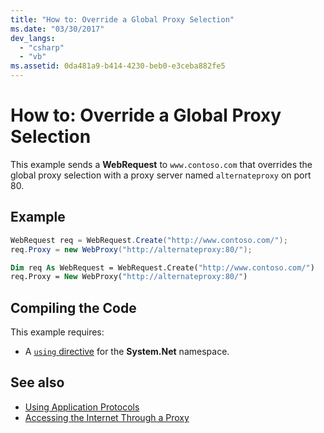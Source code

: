 ```yaml
---
title: "How to: Override a Global Proxy Selection"
ms.date: "03/30/2017"
dev_langs: 
  - "csharp"
  - "vb"
ms.assetid: 0da481a9-b414-4230-beb0-e3ceba882fe5
---
```

# How to: Override a Global Proxy Selection
This example sends a **WebRequest** to `www.contoso.com` that overrides the global proxy selection with a proxy server named `alternateproxy` on port 80.  
  
## Example  
  
```csharp  
WebRequest req = WebRequest.Create("http://www.contoso.com/");  
req.Proxy = new WebProxy("http://alternateproxy:80/");  
```  
  
```vb  
Dim req As WebRequest = WebRequest.Create("http://www.contoso.com/")  
req.Proxy = New WebProxy("http://alternateproxy:80/")  
```  
  
## Compiling the Code  
 This example requires:  
  
- A [`using` directive](../../csharp/language-reference/keywords/using-directive.md) for the **System.Net** namespace.  
  
## See also

- [Using Application Protocols](using-application-protocols.md)
- [Accessing the Internet Through a Proxy](accessing-the-internet-through-a-proxy.md)
